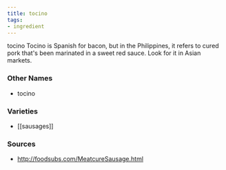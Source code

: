 ```yaml
---
title: tocino
tags:
- ingredient
---
```

tocino Tocino is Spanish for bacon, but in the Philippines, it refers to cured pork that's been marinated in a sweet red sauce. Look for it in Asian markets.

### Other Names

* tocino

### Varieties

* [[sausages]]

### Sources
* http://foodsubs.com/MeatcureSausage.html
